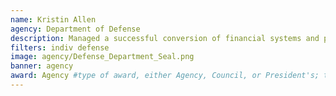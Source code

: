 ```yaml
---
name: Kristin Allen
agency: Department of Defense
description: Managed a successful conversion of financial systems and procedures despite many significant challenges. The changes Ms. Allen implemented affect six regional commands, four aviation wings, 123 Navy Operational Support Centers, and 38 squadrons.
filters: indiv defense
image: agency/Defense_Department_Seal.png
banner: agency
award: Agency #type of award, either Agency, Council, or President's; this is case sensitive so make sure to match the options listed exactly. This section generates the format of the card
---
```

